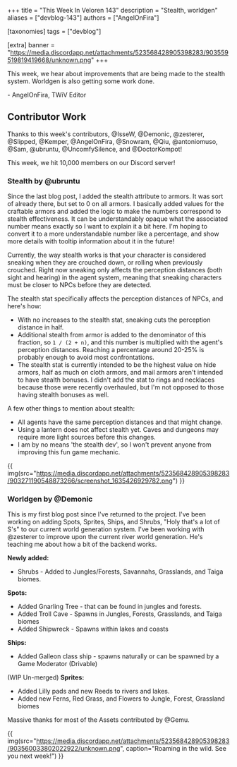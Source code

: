 +++
title = "This Week In Veloren 143"
description = "Stealth, worldgen"
aliases = ["devblog-143"]
authors = ["AngelOnFira"]

[taxonomies]
tags = ["devblog"]

[extra]
banner = "https://media.discordapp.net/attachments/523568428905398283/903559519819419668/unknown.png"
+++

This week, we hear about improvements that are being made to the stealth system.
Worldgen is also getting some work done.

\- AngelOnFira, TWiV Editor

## Contributor Work

Thanks to this week's contributors, @IsseW, @Demonic, @zesterer, @Slipped,
@Kemper, @AngelOnFira, @Snowram, @Qiu, @antoniomuso, @Sam, @ubruntu,
@UncomfySilence, and @DoctorKompot!

This week, we hit 10,000 members on our Discord server!

### Stealth by @ubruntu

Since the last blog post, I added the stealth attribute to armors. It was sort
of already there, but set to 0 on all armors. I basically added values for the
craftable armors and added the logic to make the numbers correspond to stealth
effectiveness. It can be understandably opaque what the associated number means
exactly so I want to explain it a bit here. I'm hoping to convert it to a more
understandable number like a percentage, and show more details with tooltip
information about it in the future!

Currently, the way stealth works is that your character is considered sneaking
when they are crouched down, or rolling when previously crouched. Right now
sneaking only affects the perception distances (both sight and hearing) in the
agent system, meaning that sneaking characters must be closer to NPCs before
they are detected.

The stealth stat specifically affects the perception distances of NPCs, and
here's how:

- With no increases to the stealth stat, sneaking cuts the perception distance
  in half.
- Additional stealth from armor is added to the denominator of this fraction, so
  `1 / (2 + n)`, and this number is multiplied with the agent's perception
  distances. Reaching a percentage around 20-25% is probably enough to avoid
  most confrontations.
- The stealth stat is currently intended to be the highest value on hide armors,
  half as much on cloth armors, and mail armors aren't intended to have stealth
  bonuses. I didn't add the stat to rings and necklaces because those were
  recently overhauled, but I'm not opposed to those having stealth bonuses as
  well.

A few other things to mention about stealth:

- All agents have the same perception distances and that might change.
- Using a lantern does not affect stealth yet. Caves and dungeons may require
  more light sources before this changes.
- I am by no means 'the stealth dev', so I won't prevent anyone from improving
  this fun game mechanic.

{{
  img(src="https://media.discordapp.net/attachments/523568428905398283/903271190548873266/screenshot_1635426929782.png")
}}

### Worldgen by @Demonic

This is my first blog post since I've returned to the project. I've been working
on adding Spots, Sprites, Ships, and Shrubs, "Holy that's a lot of S's" to our
current world generation system. I've been working with @zesterer to improve
upon the current river world generation. He's teaching me about how a bit of the
backend works.

**Newly added:**

- Shrubs - Added to Jungles/Forests, Savannahs, Grasslands, and Taiga biomes.

**Spots:**

- Added Gnarling Tree - that can be found in jungles and forests.
- Added Troll Cave - Spawns in Jungles, Forests, Grasslands, and Taiga biomes
- Added Shipwreck - Spawns within lakes and coasts

**Ships:**

- Added Galleon class ship - spawns naturally or can be spawned by a Game
  Moderator (Drivable)

(WIP Un-merged) **Sprites:**

- Added Lilly pads and new Reeds to rivers and lakes.
- Added new Ferns, Red Grass, and Flowers to Jungle, Forest, Grassland biomes

Massive thanks for most of the Assets contributed by @Gemu.

{{
  img(src="https://media.discordapp.net/attachments/523568428905398283/903560033802022922/unknown.png",
  caption="Roaming in the wild. See you next week!")
}}
